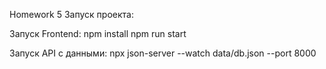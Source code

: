 Homework 5
Запуск проекта:

Запуск Frontend: 
npm install 
npm run start

Запуск API с данными: 
npx json-server --watch data/db.json --port 8000